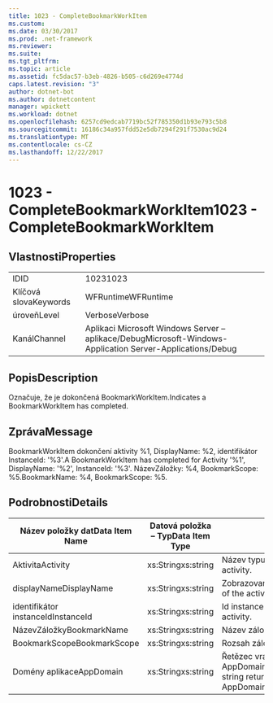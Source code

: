 ```yaml
---
title: 1023 - CompleteBookmarkWorkItem
ms.custom: 
ms.date: 03/30/2017
ms.prod: .net-framework
ms.reviewer: 
ms.suite: 
ms.tgt_pltfrm: 
ms.topic: article
ms.assetid: fc5dac57-b3eb-4826-b505-c6d269e4774d
caps.latest.revision: "3"
author: dotnet-bot
ms.author: dotnetcontent
manager: wpickett
ms.workload: dotnet
ms.openlocfilehash: 6257cd9edcab7719bc52f785350d1b93e793c5b8
ms.sourcegitcommit: 16186c34a957fdd52e5db7294f291f7530ac9d24
ms.translationtype: MT
ms.contentlocale: cs-CZ
ms.lasthandoff: 12/22/2017
---
```

# <a name="1023---completebookmarkworkitem"></a><span data-ttu-id="967b0-102">1023 - CompleteBookmarkWorkItem</span><span class="sxs-lookup"><span data-stu-id="967b0-102">1023 - CompleteBookmarkWorkItem</span></span>
## <a name="properties"></a><span data-ttu-id="967b0-103">Vlastnosti</span><span class="sxs-lookup"><span data-stu-id="967b0-103">Properties</span></span>  
  
|||  
|-|-|  
|<span data-ttu-id="967b0-104">ID</span><span class="sxs-lookup"><span data-stu-id="967b0-104">ID</span></span>|<span data-ttu-id="967b0-105">1023</span><span class="sxs-lookup"><span data-stu-id="967b0-105">1023</span></span>|  
|<span data-ttu-id="967b0-106">Klíčová slova</span><span class="sxs-lookup"><span data-stu-id="967b0-106">Keywords</span></span>|<span data-ttu-id="967b0-107">WFRuntime</span><span class="sxs-lookup"><span data-stu-id="967b0-107">WFRuntime</span></span>|  
|<span data-ttu-id="967b0-108">úroveň</span><span class="sxs-lookup"><span data-stu-id="967b0-108">Level</span></span>|<span data-ttu-id="967b0-109">Verbose</span><span class="sxs-lookup"><span data-stu-id="967b0-109">Verbose</span></span>|  
|<span data-ttu-id="967b0-110">Kanál</span><span class="sxs-lookup"><span data-stu-id="967b0-110">Channel</span></span>|<span data-ttu-id="967b0-111">Aplikaci Microsoft Windows Server – aplikace/Debug</span><span class="sxs-lookup"><span data-stu-id="967b0-111">Microsoft-Windows-Application Server-Applications/Debug</span></span>|  
  
## <a name="description"></a><span data-ttu-id="967b0-112">Popis</span><span class="sxs-lookup"><span data-stu-id="967b0-112">Description</span></span>  
 <span data-ttu-id="967b0-113">Označuje, že je dokončená BookmarkWorkItem.</span><span class="sxs-lookup"><span data-stu-id="967b0-113">Indicates a BookmarkWorkItem has completed.</span></span>  
  
## <a name="message"></a><span data-ttu-id="967b0-114">Zpráva</span><span class="sxs-lookup"><span data-stu-id="967b0-114">Message</span></span>  
 <span data-ttu-id="967b0-115">BookmarkWorkItem dokončení aktivity %1, DisplayName: %2, identifikátor InstanceId: '%3'.</span><span class="sxs-lookup"><span data-stu-id="967b0-115">A BookmarkWorkItem has completed for Activity '%1', DisplayName: '%2', InstanceId: '%3'.</span></span> <span data-ttu-id="967b0-116">NázevZáložky: %4, BookmarkScope: %5.</span><span class="sxs-lookup"><span data-stu-id="967b0-116">BookmarkName: %4, BookmarkScope: %5.</span></span>  
  
## <a name="details"></a><span data-ttu-id="967b0-117">Podrobnosti</span><span class="sxs-lookup"><span data-stu-id="967b0-117">Details</span></span>  
  
|<span data-ttu-id="967b0-118">Název položky dat</span><span class="sxs-lookup"><span data-stu-id="967b0-118">Data Item Name</span></span>|<span data-ttu-id="967b0-119">Datová položka – Typ</span><span class="sxs-lookup"><span data-stu-id="967b0-119">Data Item Type</span></span>|<span data-ttu-id="967b0-120">Popis</span><span class="sxs-lookup"><span data-stu-id="967b0-120">Description</span></span>|  
|--------------------|--------------------|-----------------|  
|<span data-ttu-id="967b0-121">Aktivita</span><span class="sxs-lookup"><span data-stu-id="967b0-121">Activity</span></span>|<span data-ttu-id="967b0-122">xs:String</span><span class="sxs-lookup"><span data-stu-id="967b0-122">xs:string</span></span>|<span data-ttu-id="967b0-123">Název typu aktivity.</span><span class="sxs-lookup"><span data-stu-id="967b0-123">The type name of the activity.</span></span>|  
|<span data-ttu-id="967b0-124">displayName</span><span class="sxs-lookup"><span data-stu-id="967b0-124">DisplayName</span></span>|<span data-ttu-id="967b0-125">xs:String</span><span class="sxs-lookup"><span data-stu-id="967b0-125">xs:string</span></span>|<span data-ttu-id="967b0-126">Zobrazovaný název aktivity.</span><span class="sxs-lookup"><span data-stu-id="967b0-126">The display name of the activity.</span></span>|  
|<span data-ttu-id="967b0-127">identifikátor instanceId</span><span class="sxs-lookup"><span data-stu-id="967b0-127">InstanceId</span></span>|<span data-ttu-id="967b0-128">xs:String</span><span class="sxs-lookup"><span data-stu-id="967b0-128">xs:string</span></span>|<span data-ttu-id="967b0-129">Id instance aktivity.</span><span class="sxs-lookup"><span data-stu-id="967b0-129">The instance id of the activity.</span></span>|  
|<span data-ttu-id="967b0-130">NázevZáložky</span><span class="sxs-lookup"><span data-stu-id="967b0-130">BookmarkName</span></span>|<span data-ttu-id="967b0-131">xs:String</span><span class="sxs-lookup"><span data-stu-id="967b0-131">xs:string</span></span>|<span data-ttu-id="967b0-132">Název záložky</span><span class="sxs-lookup"><span data-stu-id="967b0-132">The name of the bookmark.</span></span>|  
|<span data-ttu-id="967b0-133">BookmarkScope</span><span class="sxs-lookup"><span data-stu-id="967b0-133">BookmarkScope</span></span>|<span data-ttu-id="967b0-134">xs:String</span><span class="sxs-lookup"><span data-stu-id="967b0-134">xs:string</span></span>|<span data-ttu-id="967b0-135">Rozsah záložky.</span><span class="sxs-lookup"><span data-stu-id="967b0-135">The scope of the bookmark.</span></span>|  
|<span data-ttu-id="967b0-136">Domény aplikace</span><span class="sxs-lookup"><span data-stu-id="967b0-136">AppDomain</span></span>|<span data-ttu-id="967b0-137">xs:String</span><span class="sxs-lookup"><span data-stu-id="967b0-137">xs:string</span></span>|<span data-ttu-id="967b0-138">Řetězec vrácený AppDomain.CurrentDomain.FriendlyName.</span><span class="sxs-lookup"><span data-stu-id="967b0-138">The string returned by AppDomain.CurrentDomain.FriendlyName.</span></span>|

